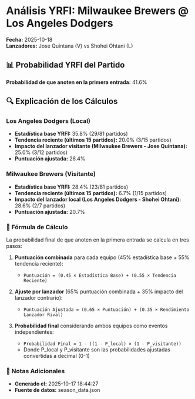 # Análisis YRFI: Milwaukee Brewers @ Los Angeles Dodgers

**Fecha:** 2025-10-18  
**Lanzadores:** Jose Quintana (V) vs Shohei Ohtani (L)

## 📊 Probabilidad YRFI del Partido

**Probabilidad de que anoten en la primera entrada:** 41.6%

## 🔍 Explicación de los Cálculos

### Los Angeles Dodgers (Local)
- **Estadística base YRFI:** 35.8% (29/81 partidos)
- **Tendencia reciente (últimos 15 partidos):** 20.0% (3/15 partidos)
- **Impacto del lanzador visitante (Milwaukee Brewers - Jose Quintana):** 25.0% (3/12 partidos)
- **Puntuación ajustada:** 26.4%

### Milwaukee Brewers (Visitante)
- **Estadística base YRFI:** 28.4% (23/81 partidos)
- **Tendencia reciente (últimos 15 partidos):** 6.7% (1/15 partidos)
- **Impacto del lanzador local (Los Angeles Dodgers - Shohei Ohtani):** 28.6% (2/7 partidos)
- **Puntuación ajustada:** 20.7%

### 📝 Fórmula de Cálculo

La probabilidad final de que anoten en la primera entrada se calcula en tres pasos:

1. **Puntuación combinada** para cada equipo (45% estadística base + 55% tendencia reciente):
   - `Puntuación = (0.45 × Estadística Base) + (0.55 × Tendencia Reciente)`

2. **Ajuste por lanzador** (65% puntuación combinada + 35% impacto del lanzador contrario):
   - `Puntuación Ajustada = (0.65 × Puntuación) + (0.35 × Rendimiento Lanzador Rival)`

3. **Probabilidad final** considerando ambos equipos como eventos independientes:
   - `Probabilidad Final = 1 - ((1 - P_local) × (1 - P_visitante))`
   - Donde P_local y P_visitante son las probabilidades ajustadas convertidas a decimal (0-1)

### 📌 Notas Adicionales

- **Generado el:** 2025-10-17 18:44:27
- **Fuente de datos:** season_data.json
